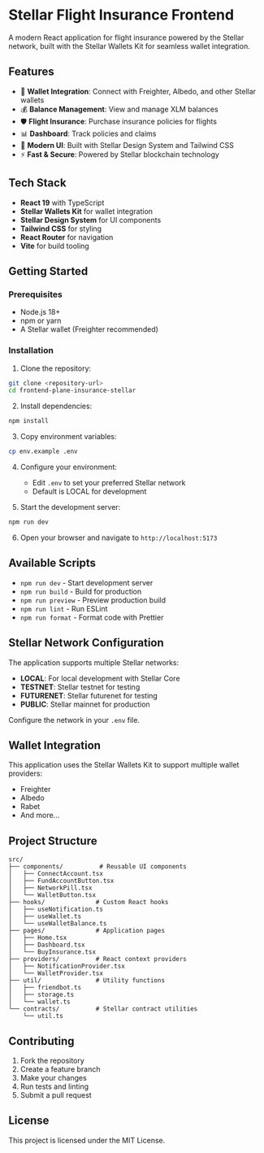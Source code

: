 # Stellar Flight Insurance Frontend

A modern React application for flight insurance powered by the Stellar network, built with the Stellar Wallets Kit for seamless wallet integration.

## Features

- 🔗 **Wallet Integration**: Connect with Freighter, Albedo, and other Stellar wallets
- 💰 **Balance Management**: View and manage XLM balances
- 🛡️ **Flight Insurance**: Purchase insurance policies for flights
- 📊 **Dashboard**: Track policies and claims
- 🎨 **Modern UI**: Built with Stellar Design System and Tailwind CSS
- ⚡ **Fast & Secure**: Powered by Stellar blockchain technology

## Tech Stack

- **React 19** with TypeScript
- **Stellar Wallets Kit** for wallet integration
- **Stellar Design System** for UI components
- **Tailwind CSS** for styling
- **React Router** for navigation
- **Vite** for build tooling

## Getting Started

### Prerequisites

- Node.js 18+ 
- npm or yarn
- A Stellar wallet (Freighter recommended)

### Installation

1. Clone the repository:
```bash
git clone <repository-url>
cd frontend-plane-insurance-stellar
```

2. Install dependencies:
```bash
npm install
```

3. Copy environment variables:
```bash
cp env.example .env
```

4. Configure your environment:
   - Edit `.env` to set your preferred Stellar network
   - Default is LOCAL for development

5. Start the development server:
```bash
npm run dev
```

6. Open your browser and navigate to `http://localhost:5173`

## Available Scripts

- `npm run dev` - Start development server
- `npm run build` - Build for production
- `npm run preview` - Preview production build
- `npm run lint` - Run ESLint
- `npm run format` - Format code with Prettier

## Stellar Network Configuration

The application supports multiple Stellar networks:

- **LOCAL**: For local development with Stellar Core
- **TESTNET**: Stellar testnet for testing
- **FUTURENET**: Stellar futurenet for testing
- **PUBLIC**: Stellar mainnet for production

Configure the network in your `.env` file.

## Wallet Integration

This application uses the Stellar Wallets Kit to support multiple wallet providers:

- Freighter
- Albedo
- Rabet
- And more...

## Project Structure

```
src/
├── components/          # Reusable UI components
│   ├── ConnectAccount.tsx
│   ├── FundAccountButton.tsx
│   ├── NetworkPill.tsx
│   └── WalletButton.tsx
├── hooks/              # Custom React hooks
│   ├── useNotification.ts
│   ├── useWallet.ts
│   └── useWalletBalance.ts
├── pages/              # Application pages
│   ├── Home.tsx
│   ├── Dashboard.tsx
│   └── BuyInsurance.tsx
├── providers/          # React context providers
│   ├── NotificationProvider.tsx
│   └── WalletProvider.tsx
├── util/               # Utility functions
│   ├── friendbot.ts
│   ├── storage.ts
│   └── wallet.ts
└── contracts/          # Stellar contract utilities
    └── util.ts
```

## Contributing

1. Fork the repository
2. Create a feature branch
3. Make your changes
4. Run tests and linting
5. Submit a pull request

## License

This project is licensed under the MIT License.